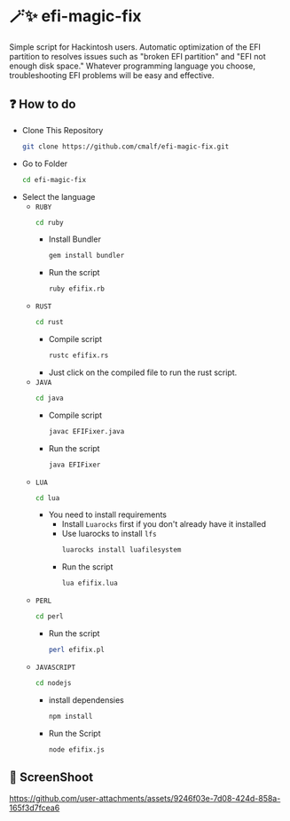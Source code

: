 # 🪄✨ efi-magic-fix
Simple script for Hackintosh users. Automatic optimization of the EFI partition to resolves issues such as "broken EFI partition" and "EFI not enough disk space." Whatever programming language you choose, troubleshooting EFI problems will be easy and effective.

## ❓ How to do

- Clone This Repository
  ```bash
  git clone https://github.com/cmalf/efi-magic-fix.git
  ```
- Go to Folder
  ```bash
  cd efi-magic-fix
  ```
- Select the language
  - `RUBY`
    ```bash
    cd ruby
    ```
    - Install Bundler
      ```bash
      gem install bundler
      ```
    - Run the script
      ```bash
      ruby efifix.rb
      ```
  - `RUST`
    ```bash
    cd rust
    ```
    - Compile script
      ```bash
      rustc efifix.rs
      ```
    - Just click on the compiled file to run the rust script.
  - `JAVA`
    ```bash
    cd java
    ```
    - Compile script
      ```bash
      javac EFIFixer.java
      ```
    - Run the script
      ```bash
      java EFIFixer
      ```
  - `LUA`
    ```bash
    cd lua
    ```
    - You need to install requirements
      - Install `Luarocks` first if you don't already have it installed
      - Use luarocks to install `lfs`
        ```bash
        luarocks install luafilesystem
        ```
      - Run the script
        ```bash
        lua efifix.lua
        ```
  - `PERL`
    ```bash
    cd perl
    ```
    - Run the script
      ```bash
      perl efifix.pl
      ```
  - `JAVASCRIPT`
    ```bash
    cd nodejs
    ```
    - install dependensies
      ```bash
      npm install
      ```
    - Run the Script
      ```bash
      node efifix.js
      ```

## 📸 ScreenShoot


https://github.com/user-attachments/assets/9246f03e-7d08-424d-858a-165f3d7fcea6






